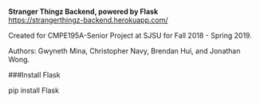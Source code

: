 **Stranger Thingz Backend, powered by Flask**
<br/> https://strangerthingz-backend.herokuapp.com/

Created for CMPE195A-Senior Project at SJSU for Fall 2018 - Spring 2019. 

Authors: Gwyneth Mina, Christopher Navy, Brendan Hui, and Jonathan Wong. 


###Install Flask 

pip install Flask 
